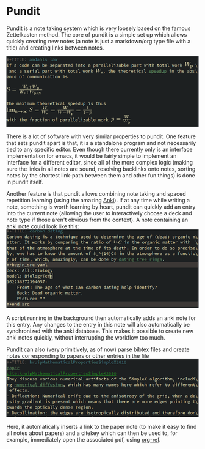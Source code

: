# Pundit

Pundit is a note taking system which is very loosely based on the famous Zettelkasten method. The core of pundit is a simple set up which allows quickly creating new notes (a note is just a markdown/org type file with a title) and creating links between notes. 

![A pundit note](images/punditScreenshot1.png)

There is a lot of software with very similar properties to pundit. One feature that sets pundit apart is that, it is a standalone program and not necessarily tied to any specific editor. Even though there currently only is an interface implementation for emacs, it would be fairly simple to implement an interface for a different editor, since all of the more complex logic (making sure the links in all notes are sound, resolving backlinks onto notes, sorting notes by the shortest link-path between them and other fun things) is done in pundit itself. 

Another feature is that pundit allows combining note taking and spaced repetition learning (using the amazing [Anki](https://ankisrs.net)). If at any time while writing a note, something is worth learning by heart, pundit can quickly add an entry into the current note (allowing the user to interactively choose a deck and note type if those aren't obvious from the context). 
A note containing an anki note could look like this:
![A sample pundit note with an anki note](images/punditScreenshot2.png)

A script running in the background then automatically adds an anki note for this entry. Any changes to the entry in this note will also automatically be synchronized with the anki database. This makes it possible to create new anki notes quickly, without interrupting the workflow too much.

Pundit can also (very primitively, as of now) parse bibtex files and create notes corresponding to papers or other entries in the file
![A pundit note for a paper](images/punditScreenshot3.png)

Here, it automatically inserts a link to the paper note (to make it easy to find all notes about papers) and a citekey which can then be used to, for example, immediately open the associated pdf, using [org-ref](https://github.com/jkitchin/org-ref).
